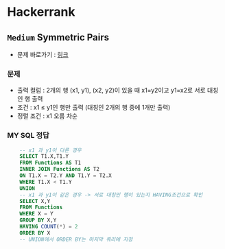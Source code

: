 
# Hackerrank
## `Medium` Symmetric Pairs
* 문제 바로가기 : [링크](https://www.hackerrank.com/challenges/symmetric-pairs/problem?isFullScreen=true)
  
### 문제
* 출력 컬럼 : 2개의 행 (x1, y1), (x2, y2)이 있을 때 x1=y2이고 y1=x2로 서로 대칭인 행 출력  
* 조건 : x1 ≤ y1인 행만 출력 (대칭인 2개의 행 중에 1개만 출력)
* 정렬 조건 : x1 오름 차순


### MY SQL 정답
```SQL
    -- x1 과 y1이 다른 경우
    SELECT T1.X,T1.Y
    FROM Functions AS T1
    INNER JOIN Functions AS T2 
    ON T1.X = T2.Y AND T1.Y = T2.X
    WHERE T1.X < T1.Y
    UNION   
    -- x1 과 y1이 같은 경우 -> 서로 대칭인 행이 있는지 HAVING조건으로 확인 
    SELECT X,Y
    FROM Functions 
    WHERE X = Y
    GROUP BY X,Y
    HAVING COUNT(*) = 2
    ORDER BY X
    -- UNION에서 ORDER BY는 마지막 쿼리에 지정

```